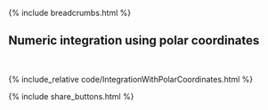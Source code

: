 {% include breadcrumbs.html %}

## Numeric integration using polar coordinates
<div class="header_line"><br/></div>

{% include_relative code/IntegrationWithPolarCoordinates.html %}

<p style="clear: both;"></p>

{% include share_buttons.html %}